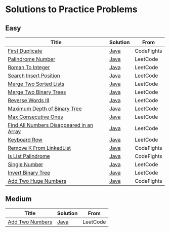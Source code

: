 # Solutions to Practice Problems

## Easy

| Title | Solution | From |
|-------|----------|------|
|[First Duplicate](./Easy/FirstDuplicate.java)|[Java](./Easy/FirstDuplicate.java)|CodeFights|
|[Palindrome Number](https://leetcode.com/problems/two-sum/#/description)|[Java](./Easy/PalindromeNumber.java)|LeetCode|
|[Roman To Integer](https://leetcode.com/problems/roman-to-integer/#/description)|[Java](./Easy/RomanToInteger.java)|LeetCode|
|[Search Insert Position](https://leetcode.com/problems/search-insert-position/#/description)|[Java](./Easy/SearchInsert.java)|LeetCode|
|[Merge Two Sorted Lists](https://leetcode.com/problems/merge-two-sorted-lists/#/description)|[Java](./Easy/MergeTwoSortedLists.java)|LeetCode|
|[Merge Two Binary Trees](https://leetcode.com/problems/merge-two-binary-trees/#/description)|[Java](./Easy/MergeTwoBinaryTrees.java)|LeetCode|
|[Reverse Words III](https://leetcode.com/problems/reverse-words-in-a-string-iii/#/description)|[Java](./Easy/ReverseWordsIII.java)|LeetCode|
|[Maximum Depth of Binary Tree](https://leetcode.com/problems/maximum-depth-of-binary-tree/#/description)|[Java](./Easy/MaxDepthOfBinaryTree.java)|LeetCode|
|[Max Consecutive Ones](https://leetcode.com/problems/max-consecutive-ones/#/description)|[Java](./Easy/MaxConsecutiveOnes.java)|LeetCode|
|[Find All Numbers Disappeared in an Array](https://leetcode.com/problems/find-all-numbers-disappeared-in-an-array/#/description)|[Java](./Easy/FindDisappearedNumbers.java)|LeetCode|
|[Keyboard Row](https://leetcode.com/problems/keyboard-row/#/description)|[Java](./Easy/FindWords.java)|LeetCode|
|[Remove K From LinkedList](./Easy/RemoveKFromList.java)|[Java](./Easy/RemoveKFromList.java)|CodeFights|
|[Is List Palindrome](./Easy/IsListPalindrome.java)|[Java](./Easy/IsListPalindrome.java)|CodeFights|
|[Single Number](https://leetcode.com/problems/single-number/#/description)|[Java](./Easy/SingleNumber.java)|LeetCode|
|[Invert Binary Tree](https://leetcode.com/problems/invert-binary-tree/)|[Java](./Easy/InvertTree.java)|LeetCode|
|[Add Two Huge Numbers](./Easy/AddTwoHugeNumbers.java)|[Java](./Easy/AddTwoHugeNumbers.java)|CodeFights|

## Medium

| Title | Solution | From |
|-------|----------|------|
|[Add Two Numbers](https://leetcode.com/problems/add-two-numbers/#/description)|[Java](./Medium/AddTwoNumbers.java)|LeetCode|

